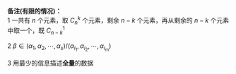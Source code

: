 **备注(有限的情况)：**    
1 一共有 $n$ 个元素，取 $C_n^k$ 个元素，剩余 $n-k$ 个元素，再从剩余的 $n-k$ 个元素中取一个，既 $C_{n-k}^1$     
    
2  $\beta\in(\alpha_1,\alpha_2,\cdots,\alpha_s)/(\alpha_{i_1},\alpha_{i_2},\cdots,\alpha_{i_m})$     
    
3 用最少的信息描述**全量**的数据    
